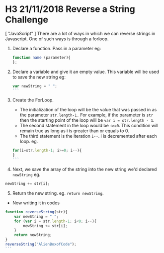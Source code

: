 # H3 21/11/2018 Reverse a String Challenge

[
    "JavaScript"
]
There are a lot of ways in which we can reverse strings in Javascript. One of such ways is through a forloop.

1. Declare a function. Pass in a parameter eg:

    ```JavaScript
    function name (parameter){
    };
    ```

2. Declare a variable and give it an empty value. This variable will be used to save the new string eg:

    ````JavaScript
    var newString = " ";
    ```

3. Create the ForLoop.
    * The initialization of the loop will be the value that was passed in as the parameter `str.length-1.` For example, if the parameter is `str` then       the starting point of the loop will be `var i = str.length - 1`.
    * The second statement in the loop would be `i>=0`. This condition will remain true as long as i is greater than or equals to 0.
    * The third statement is the iteration `i--`. i is decremented after each loop. eg.

    ````JavaScript
    for(i=str.length-1; i>=0; i--){
    }
    ```

4. Next, we save the array of the string into the new string we'd declared `newString` eg.

````JavaScript
newString += str[i];
````

5. Return the new string. eg. `return newString`.

* Now writing it in codes

````JavaScript
function reverseString(str){
    var newString = " ";
    for (var i = str.length-1; i<0; i--){
        newString += str[i];
    }
    return newString;
}
reverseString("AlienBoxofCode");
```
